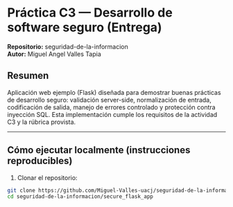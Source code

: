 # Práctica C3 — Desarrollo de software seguro (Entrega)

**Repositorio:** seguridad-de-la-informacion  
**Autor:** Miguel Angel Valles Tapia

## Resumen
Aplicación web ejemplo (Flask) diseñada para demostrar buenas prácticas de desarrollo seguro: validación server-side, normalización de entrada, codificación de salida, manejo de errores controlado y protección contra inyección SQL. Esta implementación cumple los requisitos de la actividad C3 y la rúbrica provista.

---

## Cómo ejecutar localmente (instrucciones reproducibles)

1. Clonar el repositorio:
```bash
git clone https://github.com/Miguel-Valles-uacj/seguridad-de-la-informacion.git
cd seguridad-de-la-informacion/secure_flask_app
